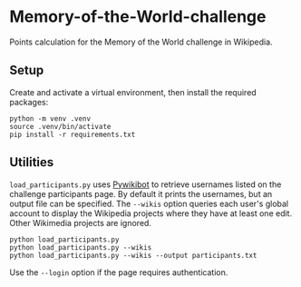 # Memory-of-the-World-challenge

Points calculation for the Memory of the World challenge in Wikipedia.

## Setup

Create and activate a virtual environment, then install the required
packages:

```
python -m venv .venv
source .venv/bin/activate
pip install -r requirements.txt
```

## Utilities

`load_participants.py` uses [Pywikibot](https://www.mediawiki.org/wiki/Manual:Pywikibot) to
retrieve usernames listed on the challenge participants page.  By
default it prints the usernames, but an output file can be specified.
The `--wikis` option queries each user's global account to display the
Wikipedia projects where they have at least one edit. Other Wikimedia
projects are ignored.

```
python load_participants.py
python load_participants.py --wikis
python load_participants.py --wikis --output participants.txt
```

Use the `--login` option if the page requires authentication.
